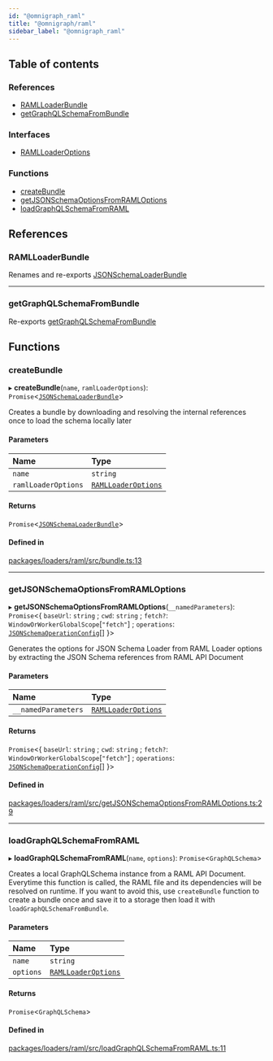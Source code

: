 ```yaml
---
id: "@omnigraph_raml"
title: "@omnigraph/raml"
sidebar_label: "@omnigraph_raml"
---
```


## Table of contents

### References

- [RAMLLoaderBundle](loaders_raml_src#ramlloaderbundle)
- [getGraphQLSchemaFromBundle](loaders_raml_src#getgraphqlschemafrombundle)

### Interfaces

- [RAMLLoaderOptions](/docs/api/interfaces/loaders_raml_src.RAMLLoaderOptions)

### Functions

- [createBundle](loaders_raml_src#createbundle)
- [getJSONSchemaOptionsFromRAMLOptions](loaders_raml_src#getjsonschemaoptionsfromramloptions)
- [loadGraphQLSchemaFromRAML](loaders_raml_src#loadgraphqlschemafromraml)

## References

### RAMLLoaderBundle

Renames and re-exports [JSONSchemaLoaderBundle](/docs/api/interfaces/loaders_json_schema_src.JSONSchemaLoaderBundle)

___

### getGraphQLSchemaFromBundle

Re-exports [getGraphQLSchemaFromBundle](loaders_json_schema_src#getgraphqlschemafrombundle)

## Functions

### createBundle

▸ **createBundle**(`name`, `ramlLoaderOptions`): `Promise`\<[`JSONSchemaLoaderBundle`](/docs/api/interfaces/loaders_json_schema_src.JSONSchemaLoaderBundle)>

Creates a bundle by downloading and resolving the internal references once
to load the schema locally later

#### Parameters

| Name | Type |
| :------ | :------ |
| `name` | `string` |
| `ramlLoaderOptions` | [`RAMLLoaderOptions`](/docs/api/interfaces/loaders_raml_src.RAMLLoaderOptions) |

#### Returns

`Promise`\<[`JSONSchemaLoaderBundle`](/docs/api/interfaces/loaders_json_schema_src.JSONSchemaLoaderBundle)>

#### Defined in

[packages/loaders/raml/src/bundle.ts:13](https://github.com/Urigo/graphql-mesh/blob/master/packages/loaders/raml/src/bundle.ts#L13)

___

### getJSONSchemaOptionsFromRAMLOptions

▸ **getJSONSchemaOptionsFromRAMLOptions**(`__namedParameters`): `Promise`\<\{ `baseUrl`: `string` ; `cwd`: `string` ; `fetch?`: `WindowOrWorkerGlobalScope`[``"fetch"``] ; `operations`: [`JSONSchemaOperationConfig`](loaders_json_schema_src#jsonschemaoperationconfig)[]  }>

Generates the options for JSON Schema Loader
from RAML Loader options by extracting the JSON Schema references
from RAML API Document

#### Parameters

| Name | Type |
| :------ | :------ |
| `__namedParameters` | [`RAMLLoaderOptions`](/docs/api/interfaces/loaders_raml_src.RAMLLoaderOptions) |

#### Returns

`Promise`\<\{ `baseUrl`: `string` ; `cwd`: `string` ; `fetch?`: `WindowOrWorkerGlobalScope`[``"fetch"``] ; `operations`: [`JSONSchemaOperationConfig`](loaders_json_schema_src#jsonschemaoperationconfig)[]  }>

#### Defined in

[packages/loaders/raml/src/getJSONSchemaOptionsFromRAMLOptions.ts:29](https://github.com/Urigo/graphql-mesh/blob/master/packages/loaders/raml/src/getJSONSchemaOptionsFromRAMLOptions.ts#L29)

___

### loadGraphQLSchemaFromRAML

▸ **loadGraphQLSchemaFromRAML**(`name`, `options`): `Promise`\<`GraphQLSchema`>

Creates a local GraphQLSchema instance from a RAML API Document.
Everytime this function is called, the RAML file and its dependencies will be resolved on runtime.
If you want to avoid this, use `createBundle` function to create a bundle once and save it to a storage
then load it with `loadGraphQLSchemaFromBundle`.

#### Parameters

| Name | Type |
| :------ | :------ |
| `name` | `string` |
| `options` | [`RAMLLoaderOptions`](/docs/api/interfaces/loaders_raml_src.RAMLLoaderOptions) |

#### Returns

`Promise`\<`GraphQLSchema`>

#### Defined in

[packages/loaders/raml/src/loadGraphQLSchemaFromRAML.ts:11](https://github.com/Urigo/graphql-mesh/blob/master/packages/loaders/raml/src/loadGraphQLSchemaFromRAML.ts#L11)
